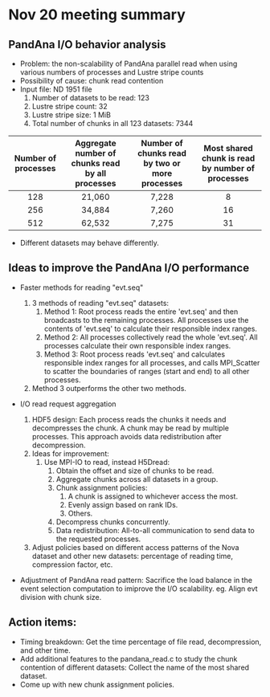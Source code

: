 # Nov 20 meeting summary

## PandAna I/O behavior analysis
* Problem: the non-scalability of PandAna parallel read when using various numbers of processes and Lustre stripe counts
* Possibility of cause: chunk read contention
* Input file: ND 1951 file
    1. Number of datasets to be read: 123
    2. Lustre stripe count: 32
    3. Lustre stripe size: 1 MiB
    4. Total number of chunks in all 123 datasets: 7344
    
| Number of processes | Aggregate number of chunks read by all processes | Number of chunks read by two or more processes | Most shared chunk is read by number of processes |
| :----: | :-----:| :----:| :-----:|
| 128 | 21,060 | 7,228 | 8 |
| 256 | 34,884 | 7,260 | 16 |
| 512 | 62,532 | 7,275 | 31 |
* Different datasets may behave differently.

## Ideas to improve the PandAna I/O performance
* Faster methods for reading "evt.seq"
    1. 3 methods of reading "evt.seq" datasets:
        1. Method 1: Root process reads the entire 'evt.seq' and then broadcasts to the remaining processes. All processes use the contents of 'evt.seq' to calculate their responsible index ranges. 
        2. Method 2: All processes collectively read the whole 'evt.seq'. All processes calculate their own responsible index ranges.
        3. Method 3: Root process reads 'evt.seq' and calculates responsible index ranges for all processes, and calls MPI_Scatter to scatter the boundaries of ranges (start and end) to all other processes.
    2. Method 3 outperforms the other two methods.

* I/O read request aggregation 
    1. HDF5 design: Each process reads the chunks it needs and decompresses the chunk. A chunk may be read by multiple processes. This approach avoids data redistribution after decompression.
    2. Ideas for improvement:
        1. Use MPI-IO to read, instead H5Dread:
            1. Obtain the offset and size of chunks to be read.
            2. Aggregate chunks across all datasets in a group.
            3. Chunk assignment policies:
                1. A chunk is assigned to whichever access the most.
                2. Evenly assign based on rank IDs.
                3. Others.
            4. Decompress chunks concurrently.
            5. Data redistribution: All-to-all communication to send data to the requested processes.
    3. Adjust policies based on different access patterns of the Nova dataset and other new datasets: percentage of reading time, compression factor, etc.
    
* Adjustment of PandAna read pattern: Sacrifice the load balance in the event selection computation to imiprove the I/O scalability. eg. Align evt division with chunk size.

## Action items:
* Timing breakdown: Get the time percentage of file read, decompression, and other time.
* Add additional features to the pandana_read.c to study the chunk contention of different datasets: Collect the name of the most shared dataset.
* Come up with new chunk assignment policies.
